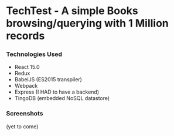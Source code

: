 TechTest - A simple Books browsing/querying with 1 Million records
==========================================================================


### Technologies Used ###

- React 15.0
- Redux
- BabelJS (ES2015 transpiler)
- Webpack
- Express (I HAD to have a backend)
- TingoDB (embedded NoSQL datastore)

### Screenshots ###

(yet to come)

